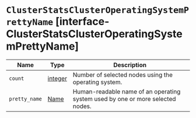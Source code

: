 # `ClusterStatsClusterOperatingSystemPrettyName` [interface-ClusterStatsClusterOperatingSystemPrettyName]

| Name | Type | Description |
| - | - | - |
| `count` | [integer](./integer.md) | Number of selected nodes using the operating system. |
| `pretty_name` | [Name](./Name.md) | Human-readable name of an operating system used by one or more selected nodes. |
